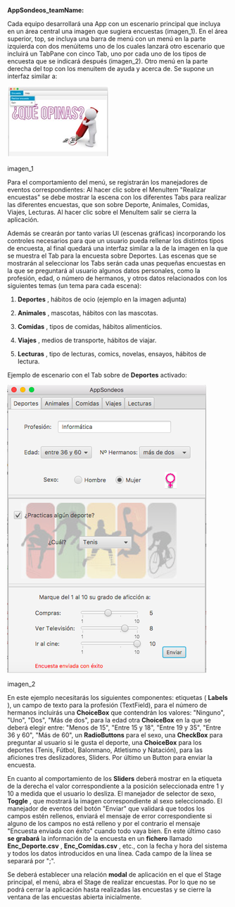 **AppSondeos\_teamName:**

Cada equipo desarrollará una App con un escenario principal que incluya en un área central una imagen que sugiera encuestas (imagen\_1). En el área superior, top, se incluya una barra de menú con un menú en la parte izquierda con dos menúitems uno de los cuales lanzará otro escenario que incluirá un TabPane con cinco Tab, uno por cada uno de los tipos de encuesta que se indicará después (imagen\_2). Otro menú en la parte derecha del top con los menuitem de ayuda y acerca de. Se supone un interfaz similar a:

![AppSondeos1](imagen1.jpg)

imagen\_1

Para el comportamiento del menú, se registrarán los manejadores de eventos correspondientes: Al hacer clic sobre el MenuItem &quot;Realizar encuestas&quot; se debe mostrar la escena con los diferentes Tabs para realizar las diferentes encuestas, que son sobre Deporte, Animales, Comidas, Viajes, Lecturas. Al hacer clic sobre el MenuItem salir se cierra la aplicación.

Además se crearán por tanto varias UI (escenas gráficas) incorporando los controles necesarios para que un usuario pueda rellenar los distintos tipos de encuesta, al final quedará una interfaz similar a la de la imagen en la que se muestra el Tab para la encuesta sobre Deportes. Las escenas que se mostrarán al seleccionar los Tabs serán cada unas pequeñas encuestas en la que se preguntará al usuario algunos datos personales, como la profesión, edad, o número de hermanos, y otros datos relacionados con los siguientes temas (un tema para cada escena):

1. **Deportes** , hábitos de ocio (ejemplo en la imagen adjunta)

2. **Animales** , mascotas, hábitos con las mascotas.

3. **Comidas** , tipos de comidas, hábitos alimenticios.

4. **Viajes** , medios de transporte, hábitos de viajar.

5. **Lecturas** , tipo de lecturas, comics, novelas, ensayos, hábitos de lectura.

Ejemplo de escenario con el Tab sobre de **Deportes** activado:

![AppSondeos2](imagen2.jpg)

imagen\_2

En este ejemplo necesitarás los siguientes componentes: etiquetas ( **Labels** ), un campo de texto para la profesión (TextField), para el número de hermanos incluirás una **ChoiceBox** que contendrán los valores: &quot;Ninguno&quot;, &quot;Uno&quot;, &quot;Dos&quot;, &quot;Más de dos&quot;, para la edad otra **ChoiceBox** en la que se deberá elegir entre: &quot;Menos de 15&quot;, &quot;Entre 15 y 18&quot;, &quot;Entre 19 y 35&quot;, &quot;Entre 36 y 60&quot;, &quot;Más de 60&quot;, un **RadioButtons** para el sexo, una **CheckBox** para preguntar al usuario si le gusta el deporte, una **ChoiceBox** para los deportes (Tenis, Fútbol, Balonmano, Atletismo y Natación), para las aficiones tres deslizadores, Sliders. Por último un Button para enviar la encuesta.

En cuanto al comportamiento de los **Sliders** deberá mostrar en la etiqueta de la derecha el valor correspondiente a la posición seleccionada entre 1 y 10 a medida que el usuario lo desliza. El manejador de selector de sexo, **Toggle** , que mostrará la imagen correspondiente al sexo seleccionado. El manejador de eventos del botón &quot;Enviar&quot; que validará que todos los campos estén rellenos, enviará el mensaje de error correspondiente si alguno de los campos no está relleno y por el contrario el mensaje &quot;Encuesta enviada con éxito&quot; cuando todo vaya bien. En este último caso **se grabará** la información de la encuesta en un **fichero** llamado **Enc\_Deporte.csv** , **Enc\_Comidas.csv** , etc., con la fecha y hora del sistema y todos los datos introducidos en una línea. Cada campo de la línea se separará por &quot;;&quot;.

Se deberá establecer una relación **modal** de aplicación en el que el Stage principal, el menú, abra el Stage de realizar encuestas. Por lo que no se podrá cerrar la aplicación hasta realizadas las encuestas y se cierre la ventana de las encuestas abierta inicialmente.




